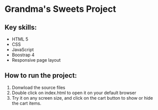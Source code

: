 # Grandma's Sweets Project

## Key skills:
- HTML 5
- CSS
- JavaScript
- Boostrap 4
- Responsive page layout

## How to run the project:
1. Donwload the source files
2. Double click on index.html to open it on your default browser
3. Try it on any screen size, and click on the cart button to show or hide the cart items.